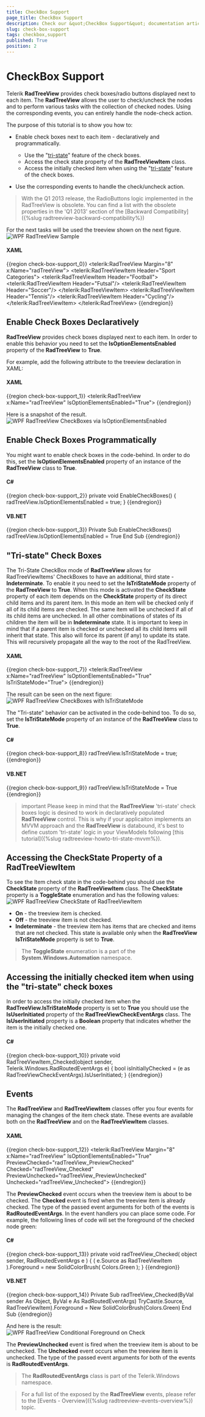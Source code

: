 ```yaml
---
title: CheckBox Support
page_title: CheckBox Support
description: Check our &quot;CheckBox Support&quot; documentation article for the RadTreeView {{ site.framework_name }} control.
slug: check-box-support
tags: checkbox,support
published: True
position: 2
---
```


# CheckBox Support

Telerik __RadTreeView__ provides check boxes/radio buttons displayed next to each item. The __RadTreeView__ allows the user to check/uncheck the nodes and to perform various tasks with the collection of checked nodes. Using the corresponding events, you can entirely handle the node-check action.	  

The purpose of this tutorial is to show you how to:

* Enable check boxes next to each item - declaratively and programmatically.		  

	* Use the "[tri-state](#tri-state-check-boxes)" feature of the check boxes.
	* Access the check state property of the __RadTreeViewItem__ class.
	* Access the initially checked item when using the "[tri-state](#tri-state-check-boxes)" feature of the check boxes.			  

* Use the corresponding events to handle the check/uncheck action. 

> With the Q1 2013 release, the RadioButtons logic implemented in the RadTreeView is obsolete. You can find a list with the obsolete properties in the 'Q1 2013' section of the [Backward Compatibility]({%slug radtreeview-backward-compatibility%})

For the next tasks will be used the treeview shown on the next figure. 
![WPF RadTreeView Sample](images/RadTreeView_FeaturesCheckBoxLinesSupport_001.png)

#### __XAML__

{{region check-box-support_0}}
	<telerik:RadTreeView Margin="8" x:Name="radTreeView">
	    <telerik:RadTreeViewItem Header="Sport Categories">
	        <telerik:RadTreeViewItem Header="Football">
	            <telerik:RadTreeViewItem Header="Futsal"/>
	            <telerik:RadTreeViewItem Header="Soccer"/>
	        </telerik:RadTreeViewItem>
	        <telerik:RadTreeViewItem Header="Tennis"/>
	        <telerik:RadTreeViewItem Header="Cycling"/>
	    </telerik:RadTreeViewItem>
	</telerik:RadTreeView>
	{{endregion}}

## Enable Check Boxes Declaratively 

__RadTreeView__ provides check boxes displayed next to each item. In order to enable this behavior you need to set the __IsOptionElementsEnabled__ property of the __RadTreeView__ to __True__.
			

For example, add the following attribute to the treeview declaration in XAML: 

#### __XAML__

{{region check-box-support_1}}
	<telerik:RadTreeView x:Name="radTreeView" IsOptionElementsEnabled="True">
	{{endregion}}

Here is a snapshot of the result. 
![WPF RadTreeView CheckBoxes via IsOptionElementsEnabled](images/RadTreeView_FeaturesCheckBoxLinesSupport_020.png)

## Enable Check Boxes Programmatically 

You might want to enable check boxes in the code-behind. In order to do this, set the __IsOptionElementsEnabled__ property of an instance of the __RadTreeView__ class to __True__.
			
#### __C#__

{{region check-box-support_2}}
	private void EnableCheckBoxes()
	{
	    radTreeView.IsOptionElementsEnabled = true;
	}
	{{endregion}}

#### __VB.NET__

{{region check-box-support_3}}
	Private Sub EnableCheckBoxes()
	    radTreeView.IsOptionElementsEnabled = True
	End Sub
	{{endregion}}

## "Tri-state" Check Boxes 

The Tri-State CheckBox mode of __RadTreeView__ allows for RadTreeViewItems' CheckBoxes to have an additional, third state - __Indeterminate__. To enable it you need to set the __IsTriStateMode__ property of the __RadTreeView__ to __True__. When this mode is activated the __CheckState__ property of each item depends on the __CheckState__ property of its direct child items and its parent item. In this mode an item will be checked only if all of its child items are checked. The same item will be unchecked if all of its child items are unchecked. In all other combinations of states of its children the item will be in __Indeterminate__ state. It is important to keep in mind that if a parent item is checked or unchecked all its child items will inherit that state. This also will force its parent (if any) to update its state. This will recursively propagate all the way to the root of the RadTreeView.


#### __XAML__

{{region check-box-support_7}}
	<telerik:RadTreeView x:Name="radTreeView" IsOptionElementsEnabled="True" IsTriStateMode="True">
	{{endregion}}

The result can be seen on the next figure: 
![WPF RadTreeView CheckBoxes with IsTriStateMode](images/RadTreeView_FeaturesCheckBoxLinesSupport_050.png)

The "Tri-state" behavior can be activated in the code-behind too. To do so, set the __IsTriStateMode__ property of an instance of the __RadTreeView__ class to __True__.		

#### __C#__

{{region check-box-support_8}}
	radTreeView.IsTriStateMode = true;
	{{endregion}}

#### __VB.NET__

{{region check-box-support_9}}
	radTreeView.IsTriStateMode = True
	{{endregion}}



>important Please keep in mind that the __RadTreeView__ 'tri-state' check boxes logic is desined to work in declaratively populated __RadTreeView__ control. This is why if your applicaiton implements an MVVM approach and the __RadTreeView__ is databound, it's best to define custom 'tri-state' logic in your ViewModels following [this  tutorial]({%slug radtreeview-howto-tri-state-mvvm%}).

## Accessing the CheckState Property of a RadTreeViewItem 

To see the Item check state in the code-behind you should use the __CheckState__ property of the __RadTreeViewItem__ class. The __CheckState__ property is a __ToggleState__ enumeration and has the following values:
![WPF RadTreeView CheckState of RadTreeViewItem](images/RadTreeView_FeaturesCheckBoxLinesSupport_060.png)

* __On__ - the treeview item is checked.
* __Off__ - the treeview item is not checked.			
* __Indeterminate__ - the treeview item has items that are checked and items that are not checked. This state is available only when the __RadTreeView IsTriStateMode__ property is set to __True__.			

>The __ToggleState__ enumeration is a part of the __System.Windows.Automation__ namespace.		  

## Accessing the initially checked item when using the "tri-state" check boxes 

In order to access the initially checked item when the __RadTreeView.IsTriStateMode__ property is set to __True__ you should use the __IsUserInitiated__  property of the __RadTreeViewCheckEventArgs__ class. The __IsUserInitiated__ property is a __Boolean__ property that indicates whether the item is the initially checked one.

#### __C#__

{{region check-box-support_10}}
	private void RadTreeViewItem_Checked(object sender, Telerik.Windows.RadRoutedEventArgs e)
	{
	 bool isInitiallyChecked = (e as RadTreeViewCheckEventArgs).IsUserInitiated;
	}
	{{endregion}}

## Events 

The __RadTreeView__ and __RadTreeViewItem__ classes offer you four events for managing the changes of the item check state. These events are available both on the __RadTreeView__ and on the __RadTreeViewItem__ classes.		

#### __XAML__

{{region check-box-support_12}}
	<telerik:RadTreeView Margin="8" x:Name="radTreeView" IsOptionElementsEnabled="True"
	        PreviewChecked="radTreeView_PreviewChecked"
	        Checked="radTreeView_Checked"
	        PreviewUnchecked="radTreeView_PreviewUnchecked"
	        Unchecked="radTreeView_Unchecked">
	{{endregion}}

The __PreviewChecked__ event occurs when the treeview item is about to be checked. The __Checked__ event is fired when the treeview item is already checked. The type of the passed event arguments for both of the events is __RadRoutedEventArgs__. In the event handlers you can place some code. For example, the following lines of code will set the foreground of the checked node green:

#### __C#__

{{region check-box-support_13}}
	private void radTreeView_Checked( object sender, RadRoutedEventArgs e )
	{
	    ( e.Source as RadTreeViewItem ).Foreground = new SolidColorBrush( Colors.Green );
	}
	{{endregion}}

#### __VB.NET__

{{region check-box-support_14}}
	Private Sub radTreeView_Checked(ByVal sender As Object, ByVal e As RadRoutedEventArgs)
	    TryCast(e.Source, RadTreeViewItem).Foreground = New SolidColorBrush(Colors.Green)
	End Sub
	{{endregion}}

And here is the result: 
![WPF RadTreeView Conditional Foreground on Check](images/RadTreeView_FeaturesCheckBoxLinesSupport_070.png)

The __PreviewUnchecked__ event is fired when the treeview item is about to be unchecked. The __Unchecked__ event occurs when the treeview item is unchecked. The type of the passed event arguments for both of the events is __RadRoutedEventArgs__.

>The __RadRoutedEventArgs__ class is part of the Telerik.Windows namespace. 

<!-- -->
>For a full list of the exposed by the __RadTreeView__ events, please refer to the [Events - Overview]({%slug radtreeview-events-overview%}) topic.